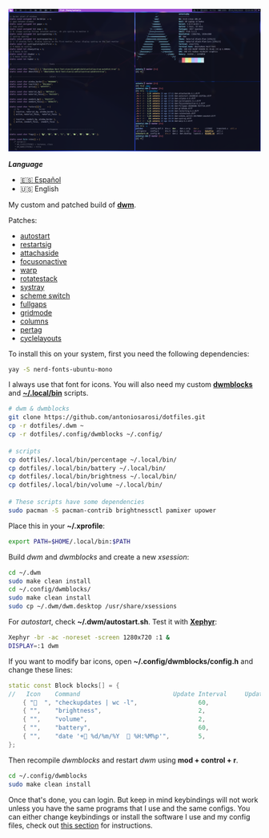 ![Dwm](../.screenshots/dwm.png)

***Language***
- [🇪🇸 Español](./README.es.md)
- 🇺🇸 English

My custom and patched build of **[dwm](https://dwm.suckless.org/)**.

Patches:
- [autostart](https://dwm.suckless.org/patches/autostart/dwm-autostart-20200610-cb3f58a.diff)
- [restartsig](https://dwm.suckless.org/patches/restartsig/dwm-restartsig-20180523-6.2.diff)
- [attachaside](https://dwm.suckless.org/patches/attachaside/dwm-attachaside-6.1.diff)
- [focusonactive](https://dwm.suckless.org/patches/focusonnetactive/dwm-focusonnetactive-6.2.diff)
- [warp](https://dwm.suckless.org/patches/warp/dwm-warp-6.2.diff)
- [rotatestack](https://dwm.suckless.org/patches/rotatestack/dwm-rotatestack-20161021-ab9571b.diff)
- [systray](https://dwm.suckless.org/patches/systray/dwm-systray-20200610-f09418b.diff)
- [scheme switch](https://dwm.suckless.org/patches/scheme_switch/dwm-scheme_switch-20170804-ceac8c9.diff)
- [fullgaps](https://dwm.suckless.org/patches/fullgaps/dwm-fullgaps-20200508-7b77734.diff)
- [gridmode](https://dwm.suckless.org/patches/gridmode/dwm-gridmode-20170909-ceac8c9.diff)
- [columns](https://dwm.suckless.org/patches/columns/dwm-columns-6.0.diff)
- [pertag](https://dwm.suckless.org/patches/pertag/)
- [cyclelayouts](https://dwm.suckless.org/patches/cyclelayouts/dwm-cyclelayouts-20180524-6.2.diff)

To install this on your system, first you need the following dependencies:

```bash
yay -S nerd-fonts-ubuntu-mono
```

I always use that font for icons.
You will also need my custom
**[dwmblocks](https://github.com/antoniosarosi/dotfiles/tree/master/.config/dwmblocks)**
and **[~/.local/bin](https://github.com/antoniosarosi/dotfiles/tree/master/.local/bin)**
scripts.

```bash
# dwm & dwmblocks
git clone https://github.com/antoniosarosi/dotfiles.git
cp -r dotfiles/.dwm ~
cp -r dotfiles/.config/dwmblocks ~/.config/

# scripts
cp dotfiles/.local/bin/percentage ~/.local/bin/
cp dotfiles/.local/bin/battery ~/.local/bin/
cp dotfiles/.local/bin/brightness ~/.local/bin/
cp dotfiles/.local/bin/volume ~/.local/bin/

# These scripts have some dependencies
sudo pacman -S pacman-contrib brightnessctl pamixer upower
```

Place this in your **~/.xprofile**:

```bash
export PATH=$HOME/.local/bin:$PATH
```

Build *dwm* and *dwmblocks* and create a new *xsession*:

```bash
cd ~/.dwm
sudo make clean install
cd ~/.config/dwmblocks/
sudo make clean install
sudo cp ~/.dwm/dwm.desktop /usr/share/xsessions
```

For *autostart*, check **~/.dwm/autostart.sh**.
Test it with **[Xephyr](https://wiki.archlinux.org/index.php/Xephyr)**:

```bash
Xephyr -br -ac -noreset -screen 1280x720 :1 &
DISPLAY=:1 dwm
```

If you want to modify bar icons, open **~/.config/dwmblocks/config.h**
and change these lines:

```cpp
static const Block blocks[] = {
//   Icon    Command                          Update Interval     Update Signal
    { "  ", "checkupdates | wc -l",                 60,               0 },
    { "",    "brightness",                           2,                0 },
    { "",    "volume",                               2,                0 },
    { "",    "battery",                              60,               0 },
    { "",    "date '+ %d/%m/%Y   %H:%M%p'",        5,                0 },
};
```

Then recompile *dwmblocks* and restart *dwm* using **mod + control + r**.

```bash
cd ~/.config/dwmblocks
sudo make clean install
```

Once that's done, you can login. But keep in mind keybindings will not work
unless you have the same programs that I use and the same configs. You can
either change keybindings or install the software I use and my config files,
check out [this section](https://github.com/antoniosarosi/dotfiles#keybindings)
for instructions.
